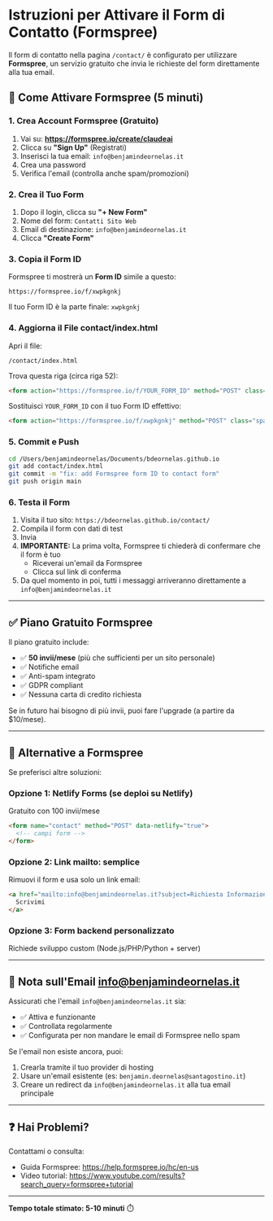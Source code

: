 # Istruzioni per Attivare il Form di Contatto (Formspree)

Il form di contatto nella pagina `/contact/` è configurato per utilizzare **Formspree**, un servizio gratuito che invia le richieste del form direttamente alla tua email.

## 🚀 Come Attivare Formspree (5 minuti)

### 1. Crea Account Formspree (Gratuito)

1. Vai su: **https://formspree.io/create/claudeai**
2. Clicca su **"Sign Up"** (Registrati)
3. Inserisci la tua email: `info@benjamindeornelas.it`
4. Crea una password
5. Verifica l'email (controlla anche spam/promozioni)

### 2. Crea il Tuo Form

1. Dopo il login, clicca su **"+ New Form"**
2. Nome del form: `Contatti Sito Web`
3. Email di destinazione: `info@benjamindeornelas.it`
4. Clicca **"Create Form"**

### 3. Copia il Form ID

Formspree ti mostrerà un **Form ID** simile a questo:
```
https://formspree.io/f/xwpkgnkj
```

Il tuo Form ID è la parte finale: `xwpkgnkj`

### 4. Aggiorna il File contact/index.html

Apri il file:
```
/contact/index.html
```

Trova questa riga (circa riga 52):
```html
<form action="https://formspree.io/f/YOUR_FORM_ID" method="POST" class="space-y-4" id="contact-form">
```

Sostituisci `YOUR_FORM_ID` con il tuo Form ID effettivo:
```html
<form action="https://formspree.io/f/xwpkgnkj" method="POST" class="space-y-4" id="contact-form">
```

### 5. Commit e Push

```bash
cd /Users/benjamindeornelas/Documents/bdeornelas.github.io
git add contact/index.html
git commit -m "fix: add Formspree form ID to contact form"
git push origin main
```

### 6. Testa il Form

1. Visita il tuo sito: `https://bdeornelas.github.io/contact/`
2. Compila il form con dati di test
3. Invia
4. **IMPORTANTE:** La prima volta, Formspree ti chiederà di confermare che il form è tuo
   - Riceverai un'email da Formspree
   - Clicca sul link di conferma
5. Da quel momento in poi, tutti i messaggi arriveranno direttamente a `info@benjamindeornelas.it`

---

## ✅ Piano Gratuito Formspree

Il piano gratuito include:
- ✅ **50 invii/mese** (più che sufficienti per un sito personale)
- ✅ Notifiche email
- ✅ Anti-spam integrato
- ✅ GDPR compliant
- ✅ Nessuna carta di credito richiesta

Se in futuro hai bisogno di più invii, puoi fare l'upgrade (a partire da $10/mese).

---

## 🔧 Alternative a Formspree

Se preferisci altre soluzioni:

### Opzione 1: Netlify Forms (se deploi su Netlify)
Gratuito con 100 invii/mese
```html
<form name="contact" method="POST" data-netlify="true">
  <!-- campi form -->
</form>
```

### Opzione 2: Link mailto: semplice
Rimuovi il form e usa solo un link email:
```html
<a href="mailto:info@benjamindeornelas.it?subject=Richiesta Informazioni">
  Scrivimi
</a>
```

### Opzione 3: Form backend personalizzato
Richiede sviluppo custom (Node.js/PHP/Python + server)

---

## 📧 Nota sull'Email info@benjamindeornelas.it

Assicurati che l'email `info@benjamindeornelas.it` sia:
- ✅ Attiva e funzionante
- ✅ Controllata regolarmente
- ✅ Configurata per non mandare le email di Formspree nello spam

Se l'email non esiste ancora, puoi:
1. Crearla tramite il tuo provider di hosting
2. Usare un'email esistente (es: `benjamin.deornelas@santagostino.it`)
3. Creare un redirect da `info@benjamindeornelas.it` alla tua email principale

---

## ❓ Hai Problemi?

Contattami o consulta:
- Guida Formspree: https://help.formspree.io/hc/en-us
- Video tutorial: https://www.youtube.com/results?search_query=formspree+tutorial

---

**Tempo totale stimato: 5-10 minuti** ⏱️
